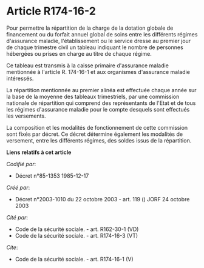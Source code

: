 # Article R174-16-2

Pour permettre la répartition de la charge de la dotation globale de financement ou du forfait annuel global de soins entre
les différents régimes d'assurance maladie, l'établissement ou le service dresse au premier jour de chaque trimestre civil un
tableau indiquant le nombre de personnes hébergées ou prises en charge au titre de chaque régime.

Ce tableau est transmis à la caisse primaire d'assurance maladie mentionnée à l'article R. 174-16-1 et aux organismes
d'assurance maladie intéressés.

La répartition mentionnée au premier alinéa est effectuée chaque année sur la base de la moyenne des tableaux trimestriels,
par une commission nationale de répartition qui comprend des représentants de l'Etat et de tous les régimes d'assurance
maladie pour le compte desquels sont effectués les versements.

La composition et les modalités de fonctionnement de cette commission sont fixés par décret. Ce décret détermine également
les modalités de versement, entre les différents régimes, des soldes issus de la répartition.

**Liens relatifs à cet article**

_Codifié par_:

  - Décret n°85-1353 1985-12-17

_Créé par_:

  - Décret n°2003-1010 du 22 octobre 2003 - art. 119 () JORF 24 octobre 2003

_Cité par_:

  - Code de la sécurité sociale. - art. R162-30-1 (VD)
  - Code de la sécurité sociale. - art. R174-16-3 (VT)

_Cite_:

  - Code de la sécurité sociale. - art. R174-16-1 (V)
